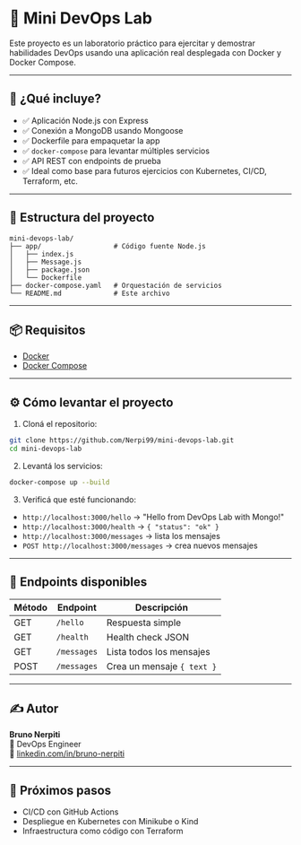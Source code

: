 # 🧪 Mini DevOps Lab

Este proyecto es un laboratorio práctico para ejercitar y demostrar habilidades DevOps usando una aplicación real desplegada con Docker y Docker Compose.

---

## 🚀 ¿Qué incluye?

- ✅ Aplicación Node.js con Express
- ✅ Conexión a MongoDB usando Mongoose
- ✅ Dockerfile para empaquetar la app
- ✅ `docker-compose` para levantar múltiples servicios
- ✅ API REST con endpoints de prueba
- ✅ Ideal como base para futuros ejercicios con Kubernetes, CI/CD, Terraform, etc.

---

## 📁 Estructura del proyecto

```
mini-devops-lab/
├── app/                  # Código fuente Node.js
│   ├── index.js
│   ├── Message.js
│   ├── package.json
│   └── Dockerfile
├── docker-compose.yaml   # Orquestación de servicios
└── README.md             # Este archivo
```

---

## 📦 Requisitos

- [Docker](https://www.docker.com/)
- [Docker Compose](https://docs.docker.com/compose/)

---

## ⚙️ Cómo levantar el proyecto

1. Cloná el repositorio:

```bash
git clone https://github.com/Nerpi99/mini-devops-lab.git
cd mini-devops-lab
```

2. Levantá los servicios:

```bash
docker-compose up --build
```

3. Verificá que esté funcionando:

- `http://localhost:3000/hello` → "Hello from DevOps Lab with Mongo!"
- `http://localhost:3000/health` → `{ "status": "ok" }`
- `http://localhost:3000/messages` → lista los mensajes
- `POST http://localhost:3000/messages` → crea nuevos mensajes

---

## 🧪 Endpoints disponibles

| Método | Endpoint          | Descripción                   |
|--------|-------------------|-------------------------------|
| GET    | `/hello`          | Respuesta simple              |
| GET    | `/health`         | Health check JSON             |
| GET    | `/messages`       | Lista todos los mensajes      |
| POST   | `/messages`       | Crea un mensaje `{ text }`    |

---

## ✍️ Autor

**Bruno Nerpiti**  
💼 DevOps Engineer  
🔗 [linkedin.com/in/bruno-nerpiti](https://www.linkedin.com/in/bruno-nerpiti/)

---

## 📌 Próximos pasos

- CI/CD con GitHub Actions
- Despliegue en Kubernetes con Minikube o Kind
- Infraestructura como código con Terraform